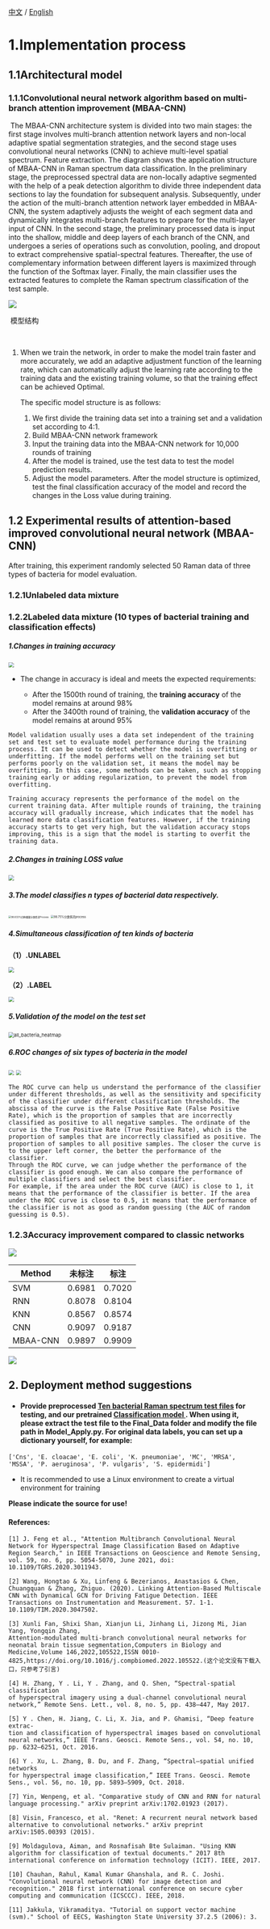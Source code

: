 [中文](./CN.md)  /  [English](./README.md)

# 1.Implementation process

## 1.1Architectural model

### 1.1.1Convolutional neural network algorithm based on multi-branch attention improvement (MBAA-CNN)

​		The MBAA-CNN architecture system is divided into two main stages: the first stage involves multi-branch attention network layers and non-local adaptive spatial segmentation strategies, and the second stage uses convolutional neural networks (CNN) to achieve multi-level spatial spectrum. Feature extraction. The diagram shows the application structure of MBAA-CNN in Raman spectrum data classification. In the preliminary stage, the preprocessed spectral data are non-locally adaptive segmented with the help of a peak detection algorithm to divide three independent data sections to lay the foundation for subsequent analysis. Subsequently, under the action of the multi-branch attention network layer embedded in MBAA-CNN, the system adaptively adjusts the weight of each segment data and dynamically integrates multi-branch features to prepare for the multi-layer input of CNN. In the second stage, the preliminary processed data is input into the shallow, middle and deep layers of each branch of the CNN, and undergoes a series of operations such as convolution, pooling, and dropout to extract comprehensive spatial-spectral features. Thereafter, the use of complementary information between different layers is maximized through the function of the Softmax layer. Finally, the main classifier uses the extracted features to complete the Raman spectrum classification of the test sample.

![](https://s2.loli.net/2024/01/08/VsJ8gCWvb4U9Rae.png)	

​																			模型结构

​	

1. When we train the network, in order to make the model train faster and more accurately, we add an adaptive adjustment function of the learning rate, which can automatically adjust the learning rate according to the training data and the existing training volume, so that the training effect can be achieved Optimal.

   The specific model structure is as follows:

   1. We first divide the training data set into a training set and a validation set according to 4:1.
   2. Build MBAA-CNN network framework
   3. Input the training data into the MBAA-CNN network for 10,000 rounds of training
   4. After the model is trained, use the test data to test the model prediction results.
   5. Adjust the model parameters. After the model structure is optimized, test the final classification accuracy of the model and record the changes in the Loss value during training.



## 1.2 Experimental results of attention-based improved convolutional neural network (MBAA-CNN)

After training, this experiment randomly selected 50 Raman data of three types of bacteria for model evaluation.

### 1.2.1Unlabeled data mixture

### 1.2.2Labeled data mixture (10 types of bacterial training and classification effects)

##### 1.Changes in training accuracy

<img src="https://s2.loli.net/2024/01/08/OqRtmCT4leVPMUv.png" style="zoom:67%;" />

- The change in accuracy is ideal and meets the expected requirements:

  - After the 1500th round of training, the **training accuracy** of the model remains at around 98%
  - After the 3400th round of training, the **validation accuracy** of the model remains at around 95%

```
Model validation usually uses a data set independent of the training set and test set to evaluate model performance during the training process. It can be used to detect whether the model is overfitting or underfitting. If the model performs well on the training set but performs poorly on the validation set, it means the model may be overfitting. In this case, some methods can be taken, such as stopping training early or adding regularization, to prevent the model from overfitting.

Training accuracy represents the performance of the model on the current training data. After multiple rounds of training, the training accuracy will gradually increase, which indicates that the model has learned more data classification features. However, if the training accuracy starts to get very high, but the validation accuracy stops improving, this is a sign that the model is starting to overfit the training data.
```

##### 2.Changes in training LOSS value

<img src="https://s2.loli.net/2024/01/08/vpZ2zd5BibQtoCl.png" style="zoom:67%;" />

##### 3.The model classifies n types of bacterial data respectively.

<img src="https://s2.loli.net/2024/01/08/dIRhN5oP6bZfETX.png" alt="98.833%四种细菌分类情况Process" style="zoom: 33%;" />

<img src="https://s2.loli.net/2024/01/08/ZHFSP61TyM2Ju3b.png" alt="98.75%分类情况process" style="zoom: 40%;" />

##### 4.Simultaneous classification of ten kinds of bacteria

**（1）.UNLABEL**

<img src="https://s2.loli.net/2024/01/04/eCnNmoRU6cQVF1A.png" style="zoom:67%;" />

**（2）.LABEL**

<img src="https://s2.loli.net/2024/01/08/ZKR7JCEc5oVl9Xu.png" style="zoom:67%;" />

##### 5.Validation of the model on the test set

<img src="https://s2.loli.net/2024/01/08/WtNP4idQgLkonYb.png" alt="all_bacteria_heatmap" style="zoom: 67%;" />

##### 6.ROC changes of six types of bacteria in the model

<img src="https://s2.loli.net/2024/01/08/XdpoQ1k7H6Vc58u.png" style="zoom:67%;" />

<img src="https://s2.loli.net/2024/01/08/5iNLowIE3prUZQv.png" style="zoom: 67%;" />

```
The ROC curve can help us understand the performance of the classifier under different thresholds, as well as the sensitivity and specificity of the classifier under different classification thresholds. The abscissa of the curve is the False Positive Rate (False Positive Rate), which is the proportion of samples that are incorrectly classified as positive to all negative samples. The ordinate of the curve is the True Positive Rate (True Positive Rate), which is the proportion of samples that are incorrectly classified as positive. The proportion of samples to all positive samples. The closer the curve is to the upper left corner, the better the performance of the classifier.
Through the ROC curve, we can judge whether the performance of the classifier is good enough. We can also compare the performance of multiple classifiers and select the best classifier.
For example, if the area under the ROC curve (AUC) is close to 1, it means that the performance of the classifier is better. If the area under the ROC curve is close to 0.5, it means that the performance of the classifier is not as good as random guessing (the AUC of random guessing is 0.5).
```

### 1.2.3Accuracy improvement compared to classic networks

![](https://s2.loli.net/2024/01/08/VZyu3ijYpUPTe5I.png)

| Method   | 未标注 | 标注   |
| -------- | ------ | ------ |
| SVM      | 0.6981 | 0.7020 |
| RNN      | 0.8078 | 0.8104 |
| KNN      | 0.8567 | 0.8574 |
| CNN      | 0.9097 | 0.9187 |
| MBAA-CNN | 0.9897 | 0.9909 |



![](https://s2.loli.net/2024/01/08/LwjB3JteIixdM8Y.png)

## 2. Deployment method suggestions

- #### Provide preprocessed [Ten bacterial Raman spectrum test files](https://drive.google.com/file/d/1WeH_uRzx1HT1DCyYilERKbZkCHOnwRav/view?usp=drive_link) for testing, and our pretrained [Classification model ](https://drive.google.com/file/d/12Q4Vd-eN2-rNCBofm0dYQdozMhqTJg34/view?usp=drive_link). When using it, please extract the test file to the Final_Data folder and modify the file path in Model_Apply.py. For original data labels, you can set up a dictionary yourself, for example:

```
['Cns', 'E. cloacae', 'E. coli', 'K. pneumoniae', 'MC', 'MRSA', 'MSSA', 'P. aeruginosa', 'P. vulgaris', 'S. epidermidi']
```

- It is recommended to use a Linux environment to create a virtual environment for training



**Please indicate the source for use!**

#### **References:**

```
[1] J. Feng et al., "Attention Multibranch Convolutional Neural Network for Hyperspectral Image Classification Based on Adaptive Region Search," in IEEE Transactions on Geoscience and Remote Sensing, vol. 59, no. 6, pp. 5054-5070, June 2021, doi: 10.1109/TGRS.2020.3011943.

[2] Wang, Hongtao & Xu, Linfeng & Bezerianos, Anastasios & Chen, Chuangquan & Zhang, Zhiguo. (2020). Linking Attention-Based Multiscale CNN with Dynamical GCN for Driving Fatigue Detection. IEEE Transactions on Instrumentation and Measurement. 57. 1-1. 10.1109/TIM.2020.3047502. 

[3] Xunli Fan, Shixi Shan, Xianjun Li, Jinhang Li, Jizong Mi, Jian Yang, Yongqin Zhang,
Attention-modulated multi-branch convolutional neural networks for neonatal brain tissue segmentation,Computers in Biology and Medicine,Volume 146,2022,105522,ISSN 0010-4825,https://doi.org/10.1016/j.compbiomed.2022.105522.(这个论文没有下载入口，只参考了引言)

[4] H. Zhang, Y . Li, Y . Zhang, and Q. Shen, “Spectral-spatial classification
of hyperspectral imagery using a dual-channel convolutional neural
network,” Remote Sens. Lett., vol. 8, no. 5, pp. 438–447, May 2017.

[5] Y . Chen, H. Jiang, C. Li, X. Jia, and P. Ghamisi, “Deep feature extrac-
tion and classification of hyperspectral images based on convolutional
neural networks,” IEEE Trans. Geosci. Remote Sens., vol. 54, no. 10,
pp. 6232–6251, Oct. 2016.

[6] Y . Xu, L. Zhang, B. Du, and F. Zhang, “Spectral–spatial unified networks
for hyperspectral image classification,” IEEE Trans. Geosci. Remote
Sens., vol. 56, no. 10, pp. 5893–5909, Oct. 2018.

[7] Yin, Wenpeng, et al. "Comparative study of CNN and RNN for natural language processing." arXiv preprint arXiv:1702.01923 (2017).

[8] Visin, Francesco, et al. "Renet: A recurrent neural network based alternative to convolutional networks." arXiv preprint arXiv:1505.00393 (2015).

[9] Moldagulova, Aiman, and Rosnafisah Bte Sulaiman. "Using KNN algorithm for classification of textual documents." 2017 8th international conference on information technology (ICIT). IEEE, 2017.

[10] Chauhan, Rahul, Kamal Kumar Ghanshala, and R. C. Joshi. "Convolutional neural network (CNN) for image detection and recognition." 2018 first international conference on secure cyber computing and communication (ICSCCC). IEEE, 2018.

[11] Jakkula, Vikramaditya. "Tutorial on support vector machine (svm)." School of EECS, Washington State University 37.2.5 (2006): 3.

```

